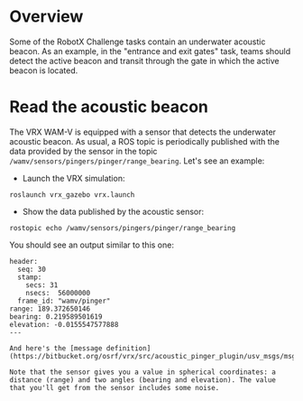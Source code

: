 # Overview #

Some of the RobotX Challenge tasks contain an underwater acoustic beacon. As an example, in the "entrance and exit gates" task, teams should detect the active beacon and transit through the gate in which the active beacon is located.

# Read the acoustic beacon

The VRX WAM-V is equipped with a sensor that detects the underwater acoustic beacon. As usual, a ROS topic is periodically published with the data provided by the sensor in the topic `/wamv/sensors/pingers/pinger/range_bearing`. Let's see an example:

* Launch the VRX simulation:

```
roslaunch vrx_gazebo vrx.launch
```

* Show the data published by the acoustic sensor:

```
rostopic echo /wamv/sensors/pingers/pinger/range_bearing
```

You should see an output similar to this one:

```
header: 
  seq: 30
  stamp: 
    secs: 31
    nsecs:  56000000
  frame_id: "wamv/pinger"
range: 189.372650146
bearing: 0.219589501619
elevation: -0.0155547577888
---

And here's the [message definition](https://bitbucket.org/osrf/vrx/src/acoustic_pinger_plugin/usv_msgs/msg/RangeBearing.msg).

Note that the sensor gives you a value in spherical coordinates: a distance (range) and two angles (bearing and elevation). The value that you'll get from the sensor includes some noise.
```